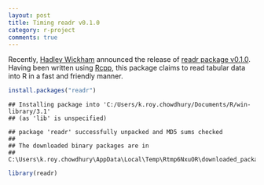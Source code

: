 ```yaml
---
layout: post
title: Timing readr v0.1.0
category: r-project
comments: true
---
```


Recently, [Hadley Wickham](http://had.co.nz/) announced the release of [readr package v0.1.0](http://cran.r-project.org/web/packages/readr/). Having been written using [Rcpp](http://dirk.eddelbuettel.com/code/rcpp.html), this package claims to read tabular data into R in a fast and friendly manner. 


```r
install.packages("readr")
```

```
## Installing package into 'C:/Users/k.roy.chowdhury/Documents/R/win-library/3.1'
## (as 'lib' is unspecified)
```

```
## package 'readr' successfully unpacked and MD5 sums checked
## 
## The downloaded binary packages are in
## 	C:\Users\k.roy.chowdhury\AppData\Local\Temp\Rtmp6NxuOR\downloaded_packages
```

```r
library(readr)
```
